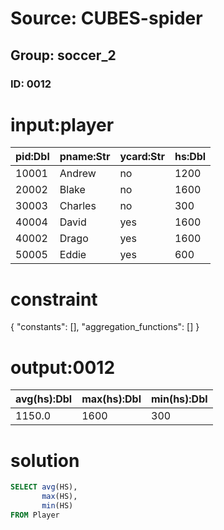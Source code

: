 # Source: CUBES-spider
## Group: soccer_2
### ID: 0012

# input:player

| pid:Dbl | pname:Str | ycard:Str | hs:Dbl |
|---|---|---|---|
| 10001 | Andrew | no | 1200 |
| 20002 | Blake | no | 1600 |
| 30003 | Charles | no | 300 |
| 40004 | David | yes | 1600 |
| 40002 | Drago | yes | 1600 |
| 50005 | Eddie | yes | 600 |

# constraint

{
  "constants": [],
  "aggregation_functions": []
}

# output:0012

| avg(hs):Dbl | max(hs):Dbl | min(hs):Dbl |
|---|---|---|
| 1150.0 | 1600 | 300 |

# solution

```sql
SELECT avg(HS),
       max(HS),
       min(HS)
FROM Player
```

